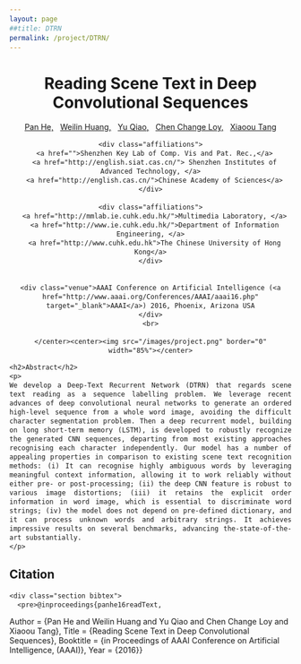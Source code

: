 ```yaml
---
layout: page
##title: DTRN
permalink: /project/DTRN/
---
```


     
<div class="section head">
	<center><h1> Reading Scene Text in Deep Convolutional Sequences </h1>
	<div class="authors">
	  <a href="http://bestsonny.github.io/">Pan He,</a>&nbsp;&nbsp;
	  <a href="http://www.wlhuang.com/">Weilin Huang,</a>&nbsp;&nbsp;
	  <a href="http://mmlab.siat.ac.cn/yuqiao/" >Yu Qiao,</a>&nbsp;&nbsp;
	  <a href="http://personal.ie.cuhk.edu.hk/~ccloy/" >Chen Change Loy,</a>&nbsp;&nbsp;
	  <a href="http://www.ie.cuhk.edu.hk/people/xotang.shtml">Xiaoou Tang</a>
	</div>

	<div class="affiliations">
	  <a href="">Shenzhen Key Lab of Comp. Vis and Pat. Rec.,</a>
	  <a href="http://english.siat.cas.cn/"> Shenzhen Institutes of Advanced Technology, </a>
	  <a href="http://english.cas.cn/">Chinese Academy of Sciences</a>
	</div>

	<div class="affiliations">
	  <a href="http://mmlab.ie.cuhk.edu.hk/">Multimedia Laboratory, </a>
	  <a href="http://www.ie.cuhk.edu.hk/">Department of Information Engineering, </a>
	  <a href="http://www.cuhk.edu.hk">The Chinese University of Hong Kong</a>
	</div>


	<div class="venue">AAAI Conference on Artificial Intelligence (<a href="http://www.aaai.org/Conferences/AAAI/aaai16.php" target="_blank">AAAI</a>) 2016, Phoenix, Arizona USA
	</div>
	<br>

    </center><center><img src="/images/project.png" border="0" width="85%"></center>
</div>


<div style="text-align: justify" class="section abstract">

	<h2>Abstract</h2>
	<p>
	We develop a Deep-Text Recurrent Network (DTRN) that regards scene text reading as a sequence labelling problem. We leverage recent advances of deep convolutional neural networks to generate an ordered high-level sequence from a whole word image, avoiding the difficult character segmentation problem. Then a deep recurrent model, building on long short-term memory (LSTM), is developed to robustly recognize the generated CNN sequences, departing from most existing approaches recognising each character independently. Our model has a number of appealing properties in comparison to existing scene text recognition methods: (i) It can recognise highly ambiguous words by leveraging meaningful context information, allowing it to work reliably without either pre- or post-processing; (ii) the deep CNN feature is robust to various image distortions; (iii) it retains the explicit order information in word image, which is essential to discriminate word strings; (iv) the model does not depend on pre-defined dictionary, and it can process unknown words and arbitrary strings. It achieves impressive results on several benchmarks, advancing the-state-of-the-art substantially.	
	</p>
</div>

<div class="section list">
	<h2>Citation</h2>
	
	<div class="section bibtex">
	  <pre>@inproceedings{panhe16readText,
 Author    = {Pan He and
              Weilin Huang and
              Yu Qiao and
              Chen Change Loy and 
              Xiaoou Tang},
 Title     = {Reading Scene Text in Deep Convolutional Sequences},
 Booktitle = {in Proceedings of AAAI Conference on Artificial Intelligence, (AAAI)},
 Year      = {2016}}
	</pre>
	</div>
</div>








